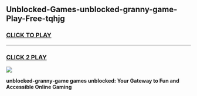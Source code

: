 
## Unblocked-Games-unblocked-granny-game-Play-Free-tqhjg
<h3>
<a href="https://premium76.site?title=unblocked-granny-game&ref=23A">CLICK TO PLAY</a></h3>
<hr>

<h3>
<a href="https://premium76.site?title=unblocked-granny-game&ref=23A">CLICK 2 PLAY</a>
  
</h3>

<a href="https://premium76.site?title=unblocked-granny-game&ref=23A"><img src="https://clearcache.store/games.png"></a>


**unblocked-granny-game games unblocked: Your Gateway to Fun and Accessible Online Gaming**
